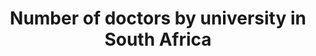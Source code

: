 ---
name: graduating-doctors
title: Number of doctors by university in South Africa
external-url: https://twitter.com/SoapSudTycoon/status/828161562754023424
image: graduating-doctors.png
summary: ""
---